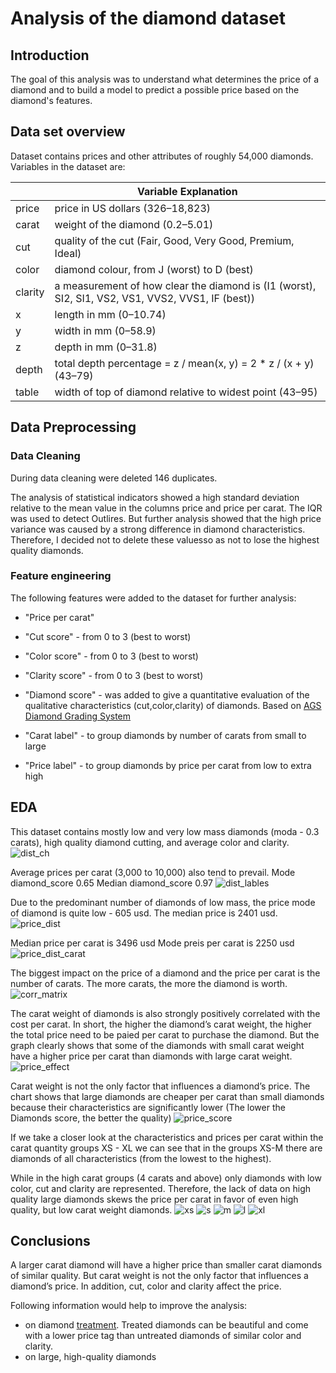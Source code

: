 # Analysis of the diamond dataset

## Introduction 
The goal of this analysis was to understand what  determines the price of a diamond and to build a model to predict a possible price based on the diamond's features.

## Data set overview
Dataset contains prices and other attributes of roughly 54,000 diamonds. Variables in the dataset are: 



|         |  Variable Explanation                                                                             |
|---------|---------------------------------------------------------------------------------------------------|
| price   | price in US dollars ($326–$18,823)                                                                |
| carat   | weight of the diamond (0.2–5.01)                                                                  |
| cut     | quality of the cut (Fair, Good, Very Good, Premium, Ideal)                                        |
| color   | diamond colour, from J (worst) to D (best)                                                        |
| clarity | a measurement of how clear the diamond is (I1 (worst), SI2, SI1, VS2, VS1, VVS2, VVS1, IF (best)) |
| x       | length in mm (0–10.74)                                                                            |
| y       | width in mm (0–58.9)                                                                              |
| z       | depth in mm (0–31.8)                                                                              |
| depth   | total depth percentage = z / mean(x, y) = 2 * z / (x + y) (43–79)                                 |
| table   | width of top of diamond relative to widest point (43–95)                                          |


## Data Preprocessing
### Data Cleaning
During data cleaning were deleted 146 duplicates. 

The analysis of statistical indicators showed a high standard deviation relative to the mean value in the columns price and price per carat. 
The IQR was used to detect  Outlires. But further analysis showed that the high price variance was caused by a strong difference in diamond characteristics.  Therefore, I decided not to delete these values ​​so as not to lose the highest quality diamonds.

### Feature engineering
The following features were added to the dataset for further analysis:
* "Price per carat"   
* "Cut score" - from 0 to 3 (best to worst)
* "Color score" - from 0 to 3 (best to worst)
* "Clarity score" - from 0 to 3 (best to worst)
* "Diamond score" - was added to give a quantitative evaluation of the qualitative characteristics (cut,color,clarity) of diamonds. Based on [AGS Diamond Grading System](https://www.americangemsociety.org/buying-diamonds-with-confidence/ags-diamond-grading-system/#:~:text=When%20writing%20the%20grades%20of,0%2F0–1.000%20carat.)  

* "Carat label" - to group diamonds by number of carats  from small to large 
* "Price label" - to group diamonds by price per carat from low to extra high


## EDA

This dataset contains mostly low and very low mass diamonds (moda - 0.3 carats), high quality diamond cutting,  and  average color and clarity. 
![dist_ch](https://github.com/YanaOrf/Diamonds_analysis/blob/main/dist_characteristics.png)

Average prices per carat (3,000 to 10,000) also tend to prevail. 
Mode diamond_score 0.65
Median diamond_score 0.97
![dist_lables](https://github.com/YanaOrf/Diamonds_analysis/blob/main/dist.png)


Due to the predominant number of diamonds of low mass, the price mode of diamond is quite low - 605 usd.
The median price is 2401 usd. 
![price_dist](https://github.com/YanaOrf/Diamonds_analysis/blob/main/price_distribution.png)

Median price per carat is 3496 usd
Mode preis per carat is 2250 usd
![price_dist_carat](https://github.com/YanaOrf/Diamonds_analysis/blob/main/Price_per_carat_dis.png)



The biggest impact on the price of a diamond and the price per carat is the number of carats. The more carats, the more the diamond is worth. 
![corr_matrix](https://github.com/YanaOrf/Diamonds_analysis/blob/main/corr_matrix.png)

The carat weight of diamonds is also strongly positively correlated with the cost per carat.  In short, the higher the diamond’s carat weight, the higher the total price  need to be paied per carat to purchase the diamond. 
But the graph clearly shows that some of the diamonds with small carat weight have a higher price per carat than diamonds with large carat weight.
![price_effect](https://github.com/YanaOrf/Diamonds_analysis/blob/main/carat_price.png)


Сarat weight is not the only factor that influences a diamond’s price. The chart shows that large diamonds are cheaper per carat than small diamonds because their characteristics are significantly lower (The lower the Diamonds score, the better the quality)
![price_score](https://github.com/YanaOrf/Diamonds_analysis/blob/main/score_price.png)


If we take a closer look at the characteristics and prices per carat within the carat quantity groups XS - XL we can see that in the groups XS-M there are diamonds of all characteristics (from the lowest to the highest).

While in the high carat groups (4 carats and above) only diamonds with low color, cut and clarity are represented.
Therefore, the lack of data on high quality large diamonds skews the price per carat in favor of even high quality, but low carat weight diamonds.
![xs](https://github.com/YanaOrf/Diamonds_analysis/blob/main/price_features_carat.png)
![s](https://github.com/YanaOrf/Diamonds_analysis/blob/main/s.png)
![m](https://github.com/YanaOrf/Diamonds_analysis/blob/main/m.png)
![l](https://github.com/YanaOrf/Diamonds_analysis/blob/main/l.png)
![xl](https://github.com/YanaOrf/Diamonds_analysis/blob/main/XL.png)

## Conclusions

A larger carat diamond will have a higher price than smaller carat diamonds of similar quality. But carat weight is not the only factor that influences a diamond’s price. In addition, cut, color and clarity affect the price. 

Following information would help to improve the analysis: 
* on diamond [treatment](https://4cs.gia.edu/en-us/diamond-treatment/). Treated diamonds can be beautiful and come with a lower price tag than untreated diamonds of similar color and clarity. 
* on large, high-quality diamonds
